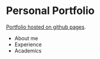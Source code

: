 # Personal Portfolio

[Portfolio hosted on github pages](http://jsonchin.me).

- About me
- Experience
- Academics
